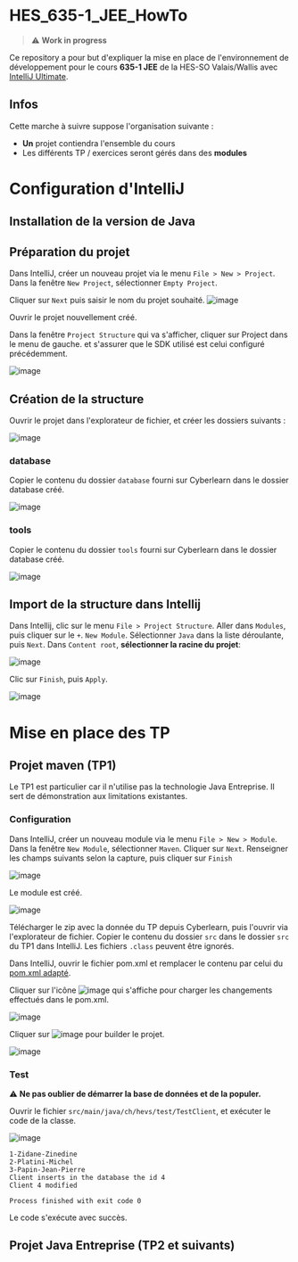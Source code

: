 # HES_635-1_JEE_HowTo

> :warning: **Work in progress**

Ce repository a pour but d'expliquer la mise en place de l'environnement de développement pour le cours **635-1 JEE** de la HES-SO Valais/Wallis avec [IntelliJ Ultimate](https://www.jetbrains.com/fr-fr/community/education/#students).

## Infos
Cette marche à suivre suppose l'organisation suivante :
 - **Un** projet contiendra l'ensemble du cours
 - Les différents TP / exercices seront gérés dans des **modules**

# Configuration d'IntelliJ
## Installation de la version de Java

## Préparation du projet
Dans IntelliJ, créer un nouveau projet via le menu `File > New > Project`. Dans la fenêtre `New Project`, sélectionner `Empty Project`.

Cliquer sur `Next` puis saisir le nom du projet souhaité.
![image](https://user-images.githubusercontent.com/389415/110202011-67e8b500-7e66-11eb-8b01-5d4c521deaac.png)

Ouvrir le projet nouvellement créé.

Dans la fenêtre `Project Structure` qui va s'afficher, cliquer sur Project dans le menu de gauche. et s'assurer que le SDK utilisé est celui configuré précédemment.

![image](https://user-images.githubusercontent.com/389415/110218505-6e088100-7eba-11eb-8daf-31622addb4ed.png)


## Création de la structure
Ouvrir le projet dans l'explorateur de fichier, et créer les dossiers suivants :

![image](https://user-images.githubusercontent.com/389415/110202203-6966ad00-7e67-11eb-8646-2eb97c454ce5.png)

### database
Copier le contenu du dossier `database` fourni sur Cyberlearn dans le dossier database créé.

![image](https://user-images.githubusercontent.com/389415/110202219-78e5f600-7e67-11eb-817b-f9953f7c41dc.png)

### tools
Copier le contenu du dossier `tools` fourni sur Cyberlearn dans le dossier database créé.

![image](https://user-images.githubusercontent.com/389415/110202232-8c915c80-7e67-11eb-90d9-a35313ddf3f3.png)

## Import de la structure dans Intellij
Dans Intellij, clic sur le menu `File > Project Structure`. Aller dans `Modules`, puis cliquer sur le `+`. `New Module`. Sélectionner `Java` dans la liste déroulante, puis `Next`. Dans `Content root`, **sélectionner la racine du projet**:

![image](https://user-images.githubusercontent.com/389415/110218752-ac527000-7ebb-11eb-9913-0769b1d0fdcc.png)

Clic sur `Finish`, puis `Apply`.

![image](https://user-images.githubusercontent.com/389415/110218792-e459b300-7ebb-11eb-952b-4af822ad6cbe.png)


# Mise en place des TP
## Projet maven (TP1)
Le TP1 est particulier car il n'utilise pas la technologie Java Entreprise. Il sert de démonstration aux limitations existantes.

### Configuration

Dans IntelliJ, créer un nouveau module via le menu `File > New > Module`. Dans la fenêtre `New Module`, sélectionner `Maven`.
Cliquer sur `Next`. Renseigner les champs suivants selon la capture, puis cliquer sur `Finish`

![image](https://user-images.githubusercontent.com/389415/110218476-42859680-7eba-11eb-9deb-8267fcbd151a.png)

Le module est créé.

![image](https://user-images.githubusercontent.com/389415/110218804-ede31b00-7ebb-11eb-9309-3ddbeb650f8e.png)

Télécharger le zip avec la donnée du TP depuis Cyberlearn, puis l'ouvrir via l'explorateur de fichier. Copier le contenu du dossier `src` dans le dossier `src` du TP1 dans IntelliJ. Les fichiers `.class` peuvent être ignorés.

Dans IntelliJ, ouvrir le fichier pom.xml et remplacer le contenu par celui du [pom.xml adapté](src/tp1/pom.xml).

Cliquer sur l'icône ![image](https://user-images.githubusercontent.com/389415/110219114-87f79300-7ebd-11eb-90b7-b8c6ffe6b98f.png) qui s'affiche pour charger les changements effectués dans le pom.xml.

![image](https://user-images.githubusercontent.com/389415/110219123-ab224280-7ebd-11eb-8685-42243f701c9b.png)

Cliquer sur ![image](https://user-images.githubusercontent.com/389415/110218932-a6a95a00-7ebc-11eb-832b-82d9b71d5394.png) pour builder le projet.

![image](https://user-images.githubusercontent.com/389415/110219138-c3925d00-7ebd-11eb-9039-8d542ff18e21.png)

### Test
:warning: **Ne pas oublier de démarrer la base de données et de la populer.**
 
Ouvrir le fichier `src/main/java/ch/hevs/test/TestClient`, et exécuter le code de la classe.

![image](https://user-images.githubusercontent.com/389415/110219203-1ec44f80-7ebe-11eb-8a6d-531e68270838.png)

```
1-Zidane-Zinedine
2-Platini-Michel
3-Papin-Jean-Pierre
Client inserts in the database the id 4
Client 4 modified

Process finished with exit code 0
```
Le code s'exécute avec succès.

## Projet Java Entreprise (TP2 et suivants)
